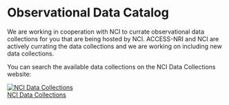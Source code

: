 # Observational Data Catalog

We are working in cooperation with NCI to currate observational data collections for you that are being hosted by NCI. ACCESS-NRI and NCI are actively currating the data collections and we are working on including new data collections.

You can search the available data collections on the NCI Data Collections website:

<div class="card-container">
    <a href="https://geonetwork.nci.org.au/geonetwork/srv/eng/catalog.search#/search" target="_blank" class="squared-card default-text-color">
        <div class="aspect1to2-card-image">
            <img src="../../assets/model_evaluation/logo_nci_data_catalogs.png" alt="NCI Data Collections"></img>
        </div>
        <div class="squared-card-text bold">NCI Data Collections</div>
    </a>
    <!-- <a href="https://esgf.nci.org.au/projects/esgf-nci/" target="_blank" class="squared-card default-text-color">
        <div class="squared-card-image">
            <img src="../../assets/model_evaluation/logo_nci_data_esgf.png" alt="ESGF Data Collection at NCI"></img>
        </div>
        <div class="squared-card-text bold">ESGF Data at NCI</div>
    </a> -->
</div>

<!-- In particular, we want to highlight the Coupled Model Intercomparison Project Phases 6 and 5 that are hosted by NCI as a sponsor of the [Earth System Grid Federation (ESGF)](https://esgf.nci.org.au/projects/esgf-nci/). The ESGF are federated data centres across the globe that enable access to the largest archive of climate data world-wide. This portal allows you to find, select and download data files from the federation. -->